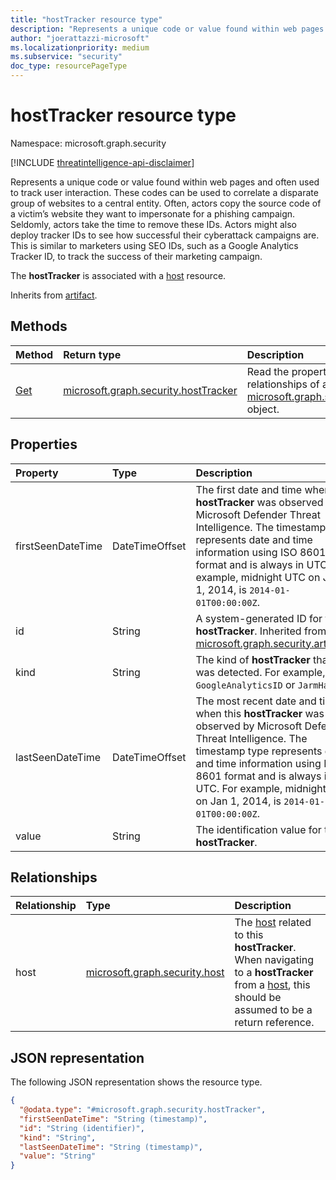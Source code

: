 ```yaml
---
title: "hostTracker resource type"
description: "Represents a unique code or value found within web pages and often used to track user interaction."
author: "joerattazzi-microsoft"
ms.localizationpriority: medium
ms.subservice: "security"
doc_type: resourcePageType
---
```


# hostTracker resource type

Namespace: microsoft.graph.security

[!INCLUDE [threatintelligence-api-disclaimer](../../includes/threatintelligence-api-disclaimer.md)]

Represents a unique code or value found within web pages and often used to track user interaction. These codes can be used to correlate a disparate group of websites to a central entity. Often, actors copy the source code of a victim’s website they want to impersonate for a phishing campaign. Seldomly, actors take the time to remove these IDs. Actors might also deploy tracker IDs to see how successful their cyberattack campaigns are. This is similar to marketers using SEO IDs, such as a Google Analytics Tracker ID, to track the success of their marketing campaign.

The **hostTracker** is associated with a [host](../resources/security-host.md) resource.

Inherits from [artifact](../resources/security-artifact.md).

## Methods

| Method                                                | Return type                                                                  | Description                                                                                                                     |
| :---------------------------------------------------- | :--------------------------------------------------------------------------- | :------------------------------------------------------------------------------------------------------------------------------ |
| [Get](../api/security-hosttracker-get.md) | [microsoft.graph.security.hostTracker](../resources/security-hosttracker.md) | Read the properties and relationships of a [microsoft.graph.security.hostTracker](../resources/security-hosttracker.md) object. |

## Properties

| Property          | Type           | Description                                                                                                                                                                                                                                                                                  |
| :---------------- | :------------- | :------------------------------------------------------------------------------------------------------------------------------------------------------------------------------------------------------------------------------------------------------------------------------------------- |
| firstSeenDateTime | DateTimeOffset | The first date and time when this **hostTracker** was observed by Microsoft Defender Threat Intelligence. The timestamp type represents date and time information using ISO 8601 format and is always in UTC. For example, midnight UTC on Jan 1, 2014, is `2014-01-01T00:00:00Z`.       |
| id                | String         | A system-generated ID for this **hostTracker**. Inherited from [microsoft.graph.security.artifact](../resources/security-artifact.md).                                                                                                                                                       |
| kind              | String         | The kind of **hostTracker** that was detected. For example, `GoogleAnalyticsID` or `JarmHash`.                                                                                                                                                                                               |
| lastSeenDateTime  | DateTimeOffset | The most recent date and time when this **hostTracker** was observed by Microsoft Defender Threat Intelligence. The timestamp type represents date and time information using ISO 8601 format and is always in UTC. For example, midnight UTC on Jan 1, 2014, is `2014-01-01T00:00:00Z`. |
| value             | String         | The identification value for the **hostTracker**.                                                                                                                                                                                                                                            |

## Relationships

| Relationship | Type                                                           | Description                                                                                                                                                                                                    |
| :----------- | :------------------------------------------------------------- | :------------------------------------------------------------------------------------------------------------------------------------------------------------------------------------------------------------- |
| host         | [microsoft.graph.security.host](../resources/security-host.md) | The [host](../resources/security-host.md) related to this **hostTracker**. When navigating to a **hostTracker** from a [host](../resources/security-host.md), this should be assumed to be a return reference. |

## JSON representation

The following JSON representation shows the resource type.

<!-- {
  "blockType": "resource",
  "keyProperty": "id",
  "@odata.type": "microsoft.graph.security.hostTracker",
  "baseType": "microsoft.graph.security.artifact",
  "openType": false
}
-->

```json
{
  "@odata.type": "#microsoft.graph.security.hostTracker",
  "firstSeenDateTime": "String (timestamp)",
  "id": "String (identifier)",
  "kind": "String",
  "lastSeenDateTime": "String (timestamp)",
  "value": "String"
}
```
